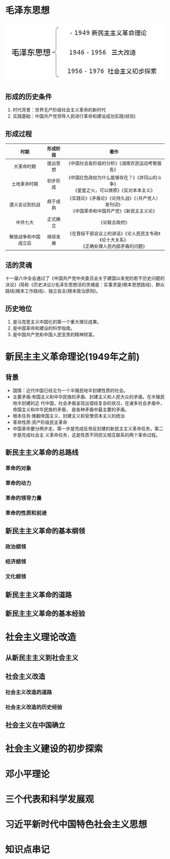 # 毛泽东思想

![image-20191102211124032](img/image-20191102211124032.png)

## 形成的历史条件

1. 时代背景：世界无产阶级社会主义革命的新时代
2. 实践基础：中国共产党领导人民进行革命和建设成功实践(经验)

## 形成过程



|         时期         | 形成阶段 |                             著作                             |
| :------------------: | :------: | :----------------------------------------------------------: |
|      大革命时期      | 提出思想 |       《中国社会各阶级的分析》《湖南农民运动考察报告》       |
|     土地革命时期     | 初步形成 | 《中国红色政权为什么能够存在？》《井冈山的斗争》<br />《星星之火，可以燎原》《反对本本主义》 |
|    遵义会议到抗战    | 趋于成熟 | 《实践论》《矛盾论》《论持久战》《（共产党人）发刊词》<br />《中国革命和中国共产党》《新民主主义论》 |
|       中共七大       | 正式确立 |                        《论联合政府》                        |
| 解放战争和中国成立后 | 继续发展 | 《在晋绥干部会议上的讲话》《论人民民主专政》《论十大关系》<br />《正确处理人民内部矛盾的问题》 |



## 活的灵魂

十一届六中全会通过了《中国共产党中央委员会关于建国以来党的若干历史问题的决议》(简称《历史决议》)毛泽东思想活的灵魂是：实事求是(根本思想路线)、群众路线(根本工作路线)、独立自主(根本政治原则)。

## 历史地位

1. 是马克思主义中国化的第一个重大理论成果。
2. 是中国革命和建设的科学指南。
3. 是中国共产党和中国人民宝贵的精神财富。

# 新民主主义革命理论(1949年之前)



## 背景

- 国情：近代中国已经沦为一个半殖民地半封建性质的社会。
- 主要矛盾:帝国主义和中华民族的矛盾、封建主义和人民大众的矛盾。在半殖民地半封建的近
    代中国，社会矛盾呈现出错综复杂的状况，在诸多社会矛盾中，帝国主义和中华民族的矛盾，
    是各种矛盾中最主要的矛盾。
- 根本任务:推翻帝国主义、封建主义和官僚资本主义的统治
- 革命性质:资产阶级民主革命
- 中国革命要分两步走，第一步是完成反帝反封建的新民主主义革命任务，第二步是完成社会主
    义革命任务，这是性质不同但又相互联系的两个革命过程。

## 新民主主义革命的总路线



### 革命的对象

###   革命的动力

### 革命的领导力量

### 革命的性质和前途



## 新民主主义革命的基本纲领



### 政治纲领





### 经济纲领



### 文化纲领



## 新民主主义革命的道路



## 新民主主义革命的基本经验





# 社会主义理论改造

## 从新民主主义到社会主义



## 社会主义改造



### 社会主义改造的道路



### 社会主义改造的历史经验

## 社会主义在中国确立



# 社会主义建设的初步探索

# 邓小平理论

# 三个代表和科学发展观



# 习近平新时代中国特色社会主义思想









#  知识点串记